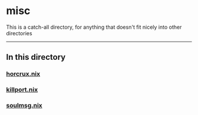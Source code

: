 # misc

This is a catch-all directory, for anything that doesn't fit nicely into other directories

---

## In this directory

### [horcrux.nix](./horcrux.nix)

### [killport.nix](./killport.nix)

### [soulmsg.nix](./soulmsg.nix)
